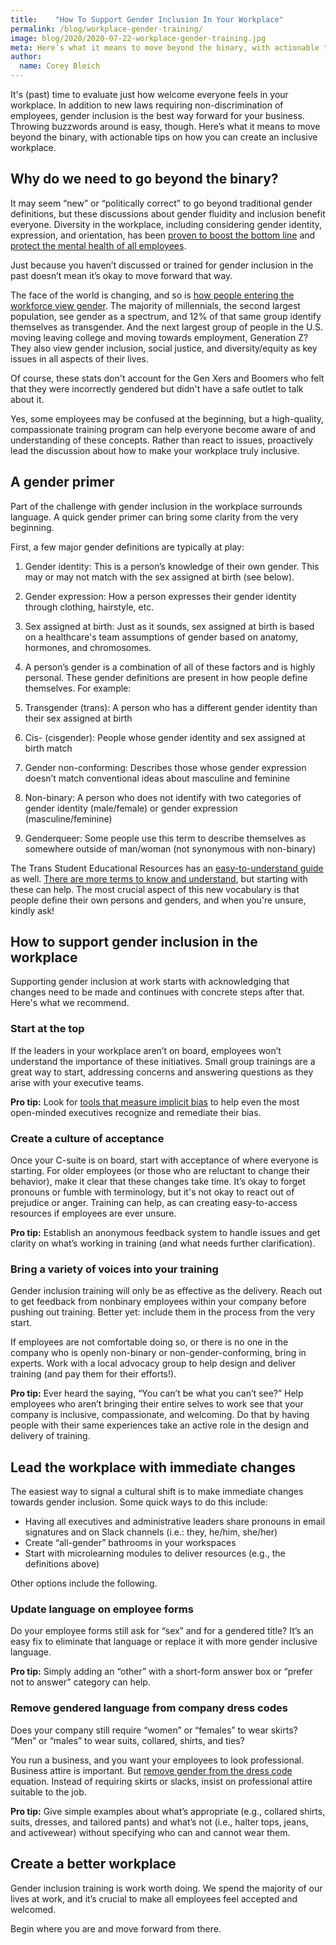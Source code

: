 ```yaml
---
title:    "How To Support Gender Inclusion In Your Workplace"
permalink: /blog/workplace-gender-training/
image: blog/2020/2020-07-22-workplace-gender-training.jpg
meta: Here’s what it means to move beyond the binary, with actionable tips on how you can create a gender inclusive workplace immediately and in your training resources. 
author: 
  name: Corey Bleich
---
```


It's (past) time to evaluate just how welcome everyone feels in your workplace. In addition to new laws requiring non-discrimination of employees, gender inclusion is the best way forward for your business. Throwing buzzwords around is easy, though. Here’s what it means to move beyond the binary, with actionable tips on how you can create an inclusive workplace. 

## Why do we need to go beyond the binary? 

It may seem “new” or “politically correct” to go beyond traditional gender definitions, but these discussions about gender fluidity and inclusion benefit everyone. Diversity in the workplace, including considering gender identity, expression, and orientation, has been [proven to boost the bottom line](https://www.mckinsey.com/~/media/mckinsey/business%20functions/organization/our%20insights/delivering%20through%20diversity/delivering-through-diversity_full-report.ashx) and [protect the mental health of all employees](/blog/mental-health-training/). 

Just because you haven’t discussed or trained for gender inclusion in the past doesn’t mean it’s okay to move forward that way. 

The face of the world is changing, and so is [how people entering the workforce view gender](https://www.genderspectrum.org/quick-links/understanding-gender/). The majority of millennials, the second largest population, see gender as a spectrum, and 12% of that same group identify themselves as transgender. And the next largest group of people in the U.S. moving leaving college and moving towards employment, Generation Z? They also view gender inclusion, social justice, and diversity/equity as key issues in all aspects of their lives.

Of course, these stats don't account for the Gen Xers and Boomers who felt that they were incorrectly gendered but didn't have a safe outlet to talk about it. 

Yes, some employees may be confused at the beginning, but a high-quality, compassionate training program can help everyone become aware of and understanding of these concepts. Rather than react to issues, proactively lead the discussion about how to make your workplace truly inclusive.

## A gender primer

Part of the challenge with gender inclusion in the workplace surrounds language. A quick gender primer can bring some clarity from the very beginning.

First, a few major gender definitions are typically at play: 

1. Gender identity: This is a person’s knowledge of their own gender. This may or may not match with the sex assigned at birth (see below).

2. Gender expression: How a person expresses their gender identity through clothing, hairstyle, etc.

3. Sex assigned at birth: Just as it sounds, sex assigned at birth is based on a healthcare's team assumptions of gender based on anatomy, hormones, and chromosomes. 

4. A person’s gender is a combination of all of these factors and is highly personal. These gender definitions are present in how people define themselves. For example:

5. Transgender (trans): A person who has a different gender identity than their sex assigned at birth

6. Cis- (cisgender): People whose gender identity and sex assigned at birth match

7. Gender non-conforming: Describes those whose gender expression doesn’t match conventional ideas about masculine and feminine

8. Non-binary: A person who does not identify with two categories of gender identity (male/female) or gender expression (masculine/feminine)

9. Genderqueer: Some people use this term to describe themselves as somewhere outside of man/woman (not synonymous with non-binary)

The Trans Student Educational Resources has an [easy-to-understand guide](http://www.transstudent.org/gender) as well. [There are more terms to know and understand](https://www.refinery29.com/en-us/gender-identity-terms#slide-16), but starting with these can help. The most crucial aspect of this new vocabulary is that people define their own persons and genders, and when you're unsure, kindly ask!  

## How to support gender inclusion in the workplace

Supporting gender inclusion at work starts with acknowledging that changes need to be made and continues with concrete steps after that. Here's what we recommend. 

### Start at the top

If the leaders in your workplace aren’t on board, employees won’t understand the importance of these initiatives. Small group trainings are a great way to start, addressing concerns and answering questions as they arise with your executive teams. 

<strong>Pro tip:</strong> Look for [tools that measure implicit bias](https://implicit.harvard.edu/implicit/) to help even the most open-minded executives recognize and remediate their bias.

### Create a culture of acceptance 

Once your C-suite is on board, start with acceptance of where everyone is starting. For older employees (or those who are reluctant to change their behavior), make it clear that these changes take time. It’s okay to forget pronouns or fumble with terminology, but it's not okay to react out of prejudice or anger. Training can help, as can creating easy-to-access resources if employees are ever unsure.

<strong>Pro tip:</strong> Establish an anonymous feedback system to handle issues and get clarity on what’s working in training (and what needs further clarification).

### Bring a variety of voices into your training 

Gender inclusion training will only be as effective as the delivery. Reach out to get feedback from nonbinary employees within your company before pushing out training. Better yet: include them in the process from the very start. 

If employees are not comfortable doing so, or there is no one in the company who is openly non-binary or non-gender-conforming, bring in experts. Work with a local advocacy group to help design and deliver training (and pay them for their efforts!). 

<strong>Pro tip:</strong> Ever heard the saying, “You can’t be what you can’t see?” Help employees who aren’t bringing their entire selves to work see that your company is inclusive, compassionate, and welcoming. Do that by having people with their same experiences take an active role in the design and delivery of training.

## Lead the workplace with immediate changes 

The easiest way to signal a cultural shift is to make immediate changes towards gender inclusion. Some quick ways to do this include:

* Having all executives and administrative leaders share pronouns in email signatures and on Slack channels (i.e.: they, he/him, she/her) 
* Create “all-gender” bathrooms in your workspaces 
* Start with microlearning modules to deliver resources (e.g., the definitions above)

Other options include the following. 

### Update language on employee forms

Do your employee forms still ask for “sex” and for a gendered title? It’s an easy fix to eliminate that language or replace it with more gender inclusive language. 

<strong>Pro tip:</strong> Simply adding an “other” with a short-form answer box or “prefer not to answer” category can help.

### Remove gendered language from company dress codes

Does your company still require “women” or “females” to wear skirts? “Men” or “males” to wear suits, collared, shirts, and ties? 

You run a business, and you want your employees to look professional. Business attire is important. But [remove gender from the dress code](https://www.forbes.com/sites/forbeshumanresourcescouncil/2018/09/28/gender-based-dress-codes-human-resources-diversity-and-legal-impact/#64debde74f53) equation. Instead of requiring skirts or slacks, insist on professional attire suitable to the job. 

<strong>Pro tip:</strong> Give simple examples about what’s appropriate (e.g., collared shirts, suits, dresses, and tailored pants) and what’s not (i.e., halter tops, jeans, and activewear) without specifying who can and cannot wear them.

## Create a better workplace

Gender inclusion training is work worth doing. We spend the majority of our lives at work, and it’s crucial to make all employees feel accepted and welcomed. 

Begin where you are and move forward from there.